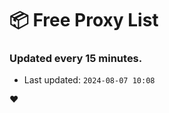 # :package: Free Proxy List
### Updated every 15 minutes.

- Last updated: `2024-08-07 10:08`

:heart:
